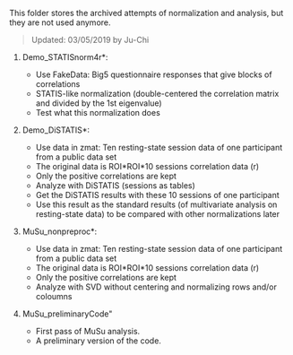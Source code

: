 This folder stores the archived attempts of normalization and analysis, but they are not used anymore.

>Updated: 03/05/2019 by Ju-Chi

1. Demo_STATISnorm4r\*: 
	- Use FakeData: Big5 questionnaire responses that give blocks of correlations
	- STATIS-like normalization (double-centered the correlation matrix and divided by the 1st eigenvalue)
	- Test what this normalization does

2. Demo_DiSTATIS\*:
	- Use data in zmat\: Ten resting-state session data of one participant from a public data set
	- The original data is ROI\*ROI\*10 sessions correlation data (r)
	- Only the positive correlations are kept
	- Analyze with DiSTATIS (sessions as tables) 
	- Get the DiSTATIS results with these 10 sessions of one participant
	- Use this result as the standard results (of multivariate analysis on resting-state data) to be compared with other normalizations later

3. MuSu_nonpreproc\*:
	- Use data in zmat\: Ten resting-state session data of one participant from a public data set
	- The original data is ROI\*ROI\*10 sessions correlation data (r)
	- Only the positive correlations are kept
	- Analyze with SVD without centering and normalizing rows and/or coloumns

4. MuSu_preliminaryCode"
	- First pass of MuSu analysis.
	- A preliminary version of the code.